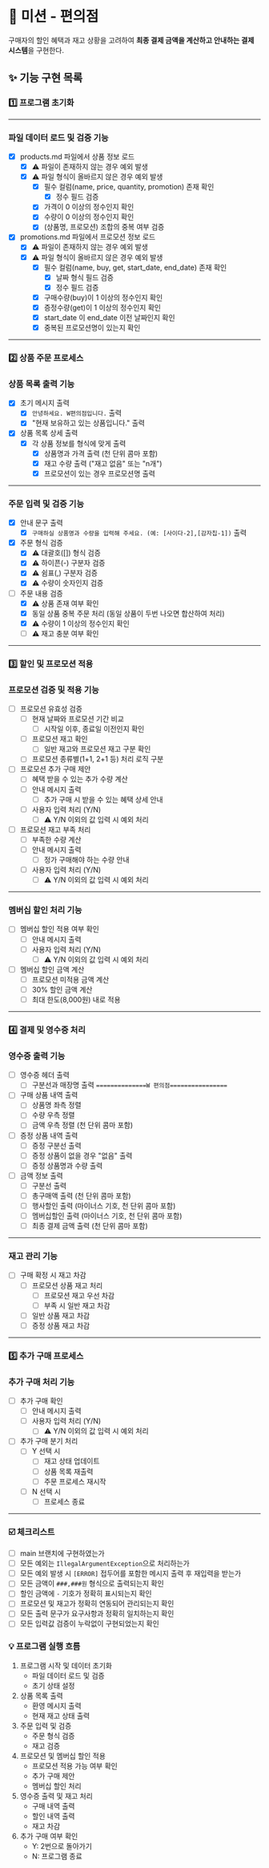 # 🛒 미션 - 편의점

구매자의 할인 혜택과 재고 상황을 고려하여 **최종 결제 금액을 계산하고 안내하는 결제 시스템**을 구현한다.

## ✨ 기능 구현 목록

### 1️⃣ 프로그램 초기화

---

### 파일 데이터 로드 및 검증 기능

+ [x] products.md 파일에서 상품 정보 로드
    + [x] ⚠️ 파일이 존재하지 않는 경우 예외 발생
    + [x] ⚠️ 파일 형식이 올바르지 않은 경우 예외 발생
        + [x] 필수 컬럼(name, price, quantity, promotion) 존재 확인
            + [x] 정수 필드 검증
        + [x] 가격이 0 이상의 정수인지 확인
        + [x] 수량이 0 이상의 정수인지 확인
        + [x] (상품명, 프로모션) 조합의 중복 여부 검증

+ [x] promotions.md 파일에서 프로모션 정보 로드
    + [x] ⚠️ 파일이 존재하지 않는 경우 예외 발생
    + [x] ⚠️ 파일 형식이 올바르지 않은 경우 예외 발생
        + [x] 필수 컬럼(name, buy, get, start_date, end_date) 존재 확인
            + [x] 날짜 형식 필드 검증
            + [x] 정수 필드 검증
        + [x] 구매수량(buy)이 1 이상의 정수인지 확인
        + [x] 증정수량(get)이 1 이상의 정수인지 확인
        + [x] start_date 이 end_date 이전 날짜인지 확인
        + [x] 중복된 프로모션명이 있는지 확인

---

### 2️⃣ 상품 주문 프로세스

### 상품 목록 출력 기능

+ [x] 초기 메시지 출력
    + [x] `안녕하세요. W편의점입니다.` 출력
    + [x] "현재 보유하고 있는 상품입니다." 출력
+ [x] 상품 목록 상세 출력
    + [x] 각 상품 정보를 형식에 맞게 출력
        + [x] 상품명과 가격 출력 (천 단위 콤마 포함)
        + [x] 재고 수량 출력 ("재고 없음" 또는 "n개")
        + [x] 프로모션이 있는 경우 프로모션명 출력

---

### 주문 입력 및 검증 기능

+ [x] 안내 문구 출력
    + [x] `구매하실 상품명과 수량을 입력해 주세요. (예: [사이다-2],[감자칩-1])` 출력
+ [x] 주문 형식 검증
    + [x] ⚠️ 대괄호([]) 형식 검증
    + [x] ⚠️ 하이픈(-) 구분자 검증
    + [x] ⚠️ 쉼표(,) 구분자 검증
    + [x] ⚠️ 수량이 숫자인지 검증
+ [ ] 주문 내용 검증
    + [x] ⚠️ 상품 존재 여부 확인
    + [x] 동일 상품 중복 주문 처리 (동일 상품이 두번 나오면 합산하여 처리)
    + [x] ⚠️ 수량이 1 이상의 정수인지 확인
    + [ ] ⚠️ 재고 충분 여부 확인

---

### 3️⃣ 할인 및 프로모션 적용

### 프로모션 검증 및 적용 기능

+ [ ] 프로모션 유효성 검증
    + [ ] 현재 날짜와 프로모션 기간 비교
        + [ ] 시작일 이후, 종료일 이전인지 확인
    + [ ] 프로모션 재고 확인
        + [ ] 일반 재고와 프로모션 재고 구분 확인
    + [ ] 프로모션 종류별(1+1, 2+1 등) 처리 로직 구분

+ [ ] 프로모션 추가 구매 제안
    + [ ] 혜택 받을 수 있는 추가 수량 계산
    + [ ] 안내 메시지 출력
        + [ ] 추가 구매 시 받을 수 있는 혜택 상세 안내
    + [ ] 사용자 입력 처리 (Y/N)
        + [ ] ⚠️ Y/N 이외의 값 입력 시 예외 처리

+ [ ] 프로모션 재고 부족 처리
    + [ ] 부족한 수량 계산
    + [ ] 안내 메시지 출력
        + [ ] 정가 구매해야 하는 수량 안내
    + [ ] 사용자 입력 처리 (Y/N)
        + [ ] ⚠️ Y/N 이외의 값 입력 시 예외 처리

---

### 멤버십 할인 처리 기능

+ [ ] 멤버십 할인 적용 여부 확인
    + [ ] 안내 메시지 출력
    + [ ] 사용자 입력 처리 (Y/N)
        + [ ] ⚠️ Y/N 이외의 값 입력 시 예외 처리

+ [ ] 멤버십 할인 금액 계산
    + [ ] 프로모션 미적용 금액 계산
    + [ ] 30% 할인 금액 계산
    + [ ] 최대 한도(8,000원) 내로 적용

---

### 4️⃣ 결제 및 영수증 처리

### 영수증 출력 기능

+ [ ] 영수증 헤더 출력
    + [ ] 구분선과 매장명 출력 `==============W 편의점================`

+ [ ] 구매 상품 내역 출력
    + [ ] 상품명 좌측 정렬
    + [ ] 수량 우측 정렬
    + [ ] 금액 우측 정렬 (천 단위 콤마 포함)

+ [ ] 증정 상품 내역 출력
    + [ ] 증정 구분선 출력
    + [ ] 증정 상품이 없을 경우 "없음" 출력
    + [ ] 증정 상품명과 수량 출력

+ [ ] 금액 정보 출력
    + [ ] 구분선 출력
    + [ ] 총구매액 출력 (천 단위 콤마 포함)
    + [ ] 행사할인 출력 (마이너스 기호, 천 단위 콤마 포함)
    + [ ] 멤버십할인 출력 (마이너스 기호, 천 단위 콤마 포함)
    + [ ] 최종 결제 금액 출력 (천 단위 콤마 포함)

---

### 재고 관리 기능

+ [ ] 구매 확정 시 재고 차감
    + [ ] 프로모션 상품 재고 처리
        + [ ] 프로모션 재고 우선 차감
        + [ ] 부족 시 일반 재고 차감
    + [ ] 일반 상품 재고 차감
    + [ ] 증정 상품 재고 차감

---

### 5️⃣ 추가 구매 프로세스

### 추가 구매 처리 기능

+ [ ] 추가 구매 확인
    + [ ] 안내 메시지 출력
    + [ ] 사용자 입력 처리 (Y/N)
        + [ ] ⚠️ Y/N 이외의 값 입력 시 예외 처리

+ [ ] 추가 구매 분기 처리
    + [ ] Y 선택 시
        + [ ] 재고 상태 업데이트
        + [ ] 상품 목록 재출력
        + [ ] 주문 프로세스 재시작
    + [ ] N 선택 시
        + [ ] 프로세스 종료

---

### ☑️ 체크리스트

- [ ] main 브랜치에 구현하였는가
- [ ] 모든 예외는 `IllegalArgumentException`으로 처리하는가
- [ ] 모든 예외 발생 시 `[ERROR]` 접두어를 포함한 메시지 출력 후 재입력을 받는가
- [ ] 모든 금액이 `###,###원` 형식으로 출력되는지 확인
- [ ] 할인 금액에 `-` 기호가 정확히 표시되는지 확인
- [ ] 프로모션 및 재고가 정확히 연동되어 관리되는지 확인
- [ ] 모든 출력 문구가 요구사항과 정확히 일치하는지 확인
- [ ] 모든 입력값 검증이 누락없이 구현되었는지 확인

### 💡 프로그램 실행 흐름

1. 프로그램 시작 및 데이터 초기화
    - 파일 데이터 로드 및 검증
    - 초기 상태 설정
2. 상품 목록 출력
    - 환영 메시지 출력
    - 현재 재고 상태 출력
3. 주문 입력 및 검증
    - 주문 형식 검증
    - 재고 검증
4. 프로모션 및 멤버십 할인 적용
    - 프로모션 적용 가능 여부 확인
    - 추가 구매 제안
    - 멤버십 할인 처리
5. 영수증 출력 및 재고 처리
    - 구매 내역 출력
    - 할인 내역 출력
    - 재고 차감
6. 추가 구매 여부 확인
    - Y: 2번으로 돌아가기
    - N: 프로그램 종료